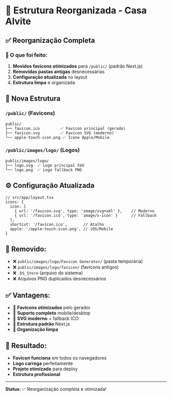 # 📁 Estrutura Reorganizada - Casa Alvite

## ✅ Reorganização Completa

### 🎯 O que foi feito:
1. **Movidos favicons otimizados** para `/public/` (padrão Next.js)
2. **Removidas pastas antigas** desnecessárias
3. **Configuração atualizada** no layout
4. **Estrutura limpa** e organizada

## 📂 Nova Estrutura

### `/public/` (Favicons)
```
public/
├── favicon.ico         ✅ Favicon principal (gerado)
├── favicon.svg         ✅ Favicon SVG (moderno)
└── apple-touch-icon.png ✅ Ícone Apple/Mobile
```

### `/public/images/logo/` (Logos)
```
public/images/logo/
├── logo.svg  ✅ Logo principal SVG
└── logo.png  ✅ Logo fallback PNG
```

## ⚙️ Configuração Atualizada

```tsx
// src/app/layout.tsx
icons: {
  icon: [
    { url: '/favicon.svg', type: 'image/svg+xml' },    // Moderno
    { url: '/favicon.ico', type: 'image/x-icon' }      // Fallback
  ],
  shortcut: '/favicon.ico',       // Atalho
  apple: '/apple-touch-icon.png', // iOS/Mobile
}
```

## 🧹 Removido:
- ❌ `public/images/logo/Favicon Generator/` (pasta temporária)
- ❌ `public/images/logo/favicon/` (favicons antigos)
- ❌ `.DS_Store` (arquivo do sistema)
- ❌ Arquivos PNG duplicados desnecessários

## ✅ Vantagens:
- 🚀 **Favicons otimizados** pelo gerador
- 📱 **Suporte completo** mobile/desktop
- 🎨 **SVG moderno** + fallback ICO
- 📁 **Estrutura padrão** Next.js
- 🧼 **Organização limpa**

## 🎯 Resultado:
- **Favicon funciona** em todos os navegadores
- **Logo carrega** perfeitamente
- **Projeto otimizado** para deploy
- **Estrutura profissional**

---

**Status**: ✅ Reorganização completa e otimizada! 